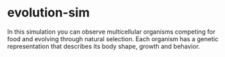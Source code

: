 # evolution-sim
In this simulation you can observe multicellular organisms competing for food and evolving through natural selection. Each organism has a genetic representation that describes its body shape, growth and behavior.
